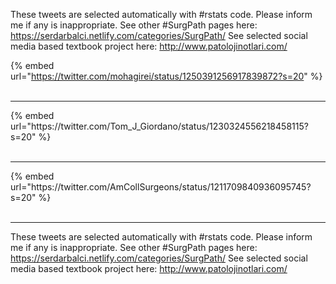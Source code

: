 

These tweets are selected automatically with #rstats code. Please inform me if any is inappropriate.
See other #SurgPath pages here: https://serdarbalci.netlify.com/categories/SurgPath/ 
See selected social media based textbook project here: http://www.patolojinotlari.com/

{% embed url="https://twitter.com/mohagirei/status/1250391256917839872?s=20" %}<br>
<br>
<hr>
{% embed url="https://twitter.com/Tom_J_Giordano/status/1230324556218458115?s=20" %}<br>
<br>
<hr>
{% embed url="https://twitter.com/AmCollSurgeons/status/1211709840936095745?s=20" %}<br>
<br>
<hr>


These tweets are selected automatically with #rstats code. Please inform me if any is inappropriate.
See other #SurgPath pages here: https://serdarbalci.netlify.com/categories/SurgPath/ 
See selected social media based textbook project here: http://www.patolojinotlari.com/

